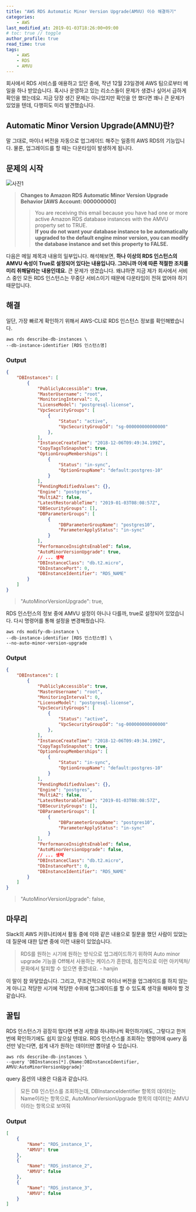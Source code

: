 ```yaml
---
title: "AWS RDS Automatic Minor Version Upgrade(AMVU) 이슈 해결하기"
categories:
    - AWS
last_modified_at: 2019-01-03T18:26:00+09:00
# toc: true // toggle
author_profile: true
read_time: true
tags:
    - AWS
    - RDS
    - AMVU
--- 
```


회사에서 RDS 서비스를 애용하고 있던 중에, 작년 12월 23일경에 AWS 팀으로부터 메일을 하나 받았습니다. 혹시나 운영하고 있는 리소스들이 문제가 생겼나 싶어서 급하게 확인을 했는데요. 지금 당장 생긴 문제는 아니었지만 확인을 안 했다면 꽤나 큰 문제가 있었을 텐데, 다행히도 미리 발견했습니다.

## Automatic Minor Version Upgrade(AMNU)란?
말 그대로, 마이너 버전을 자동으로 업그레이드 해주는 일종의 AWS RDS의 기능입니다. 물론, 업그레이드를 할 때는 다운타임이 발생하게 됩니다.

## 문제의 시작
![사진1](https://blogfiles.pstatic.net/MjAxOTAxMDNfMTcw/MDAxNTQ2NTA3NjUxMTI3.yeDd3PTYGfPKnUoScxPHvAp-v27-IVarqx7tk_RNyhkg.jboyTbH46kOTjz7odNqkaAhK3sIthLZAG1B-Tl5_rmQg.PNG.broccoli98/1_1.PNG?type=w1)
> **Changes to Amazon RDS Automatic Minor Version Upgrade Behavior [AWS Account: 000000000]**
>> You are receiving this email because you have had one or more active Amazon RDS database instances with the AMVU property set to TRUE. <br/>
>> **If you do not want your database instance to be automatically upgraded to the default engine minor version, you can modify the database instance and set this property to FALSE.**

다음은 메일 제목과 내용의 일부입니다. 해석해보면, **하나 이상의 RDS 인스턴스의 AMVU 속성이 True로 설정되어 있다는 내용입니다. 그러니까 이에 따른 적절한 조치를 미리 취해달라는 내용인데요.** 큰 문제가 생겼습니다. 왜냐하면 지금 제가 회사에서 서비스 중인 모든 RDS 인스턴스는 무중단 서비스이기 때문에 다운타임이 전혀 없어야 하기 때문입니다.


## 해결
일단, 가장 빠르게 확인하기 위해서 AWS-CLI로 RDS 인스턴스 정보를 확인해봤습니다.
```
aws rds describe-db-instances \
--db-instance-identifier [RDS 인스턴스명]
```

### Output
```json
{
    "DBInstances": [
        {
            "PubliclyAccessible": true,
            "MasterUsername": "root",
            "MonitoringInterval": 0,
            "LicenseModel": "postgresql-license",
            "VpcSecurityGroups": [
                {
                    "Status": "active",
                    "VpcSecurityGroupId": "sg-000000000000000"
                },
            ],
            "InstanceCreateTime": "2018-12-06T09:49:34.199Z",
            "CopyTagsToSnapshot": true,
            "OptionGroupMemberships": [
                {
                    "Status": "in-sync",
                    "OptionGroupName": "default:postgres-10"
                }
            ],
            "PendingModifiedValues": {},
            "Engine": "postgres",
            "MultiAZ": false,
            "LatestRestorableTime": "2019-01-03T08:08:57Z",
            "DBSecurityGroups": [],
            "DBParameterGroups": [
                {
                    "DBParameterGroupName": "postgres10",
                    "ParameterApplyStatus": "in-sync"
                }
            ],
            "PerformanceInsightsEnabled": false,
            "AutoMinorVersionUpgrade": true,
            // ... 생략
            "DBInstanceClass": "db.t2.micro",
            "DbInstancePort": 0,
            "DBInstanceIdentifier": "RDS_NAME"
        }
    ]
}
```

> "AutoMinorVersionUpgrade": true,

RDS 인스턴스의 정보 중에 AMVU 설정이 아니나 다를까, true로 설정되어 있었습니다. 다시 명령어를 통해 설정을 변경해줬습니다.

```
aws rds modify-db-instance \
--db-instance-identifier [RDS 인스턴스명] \
--no-auto-minor-version-upgrade
```

### Output
```json
{
    "DBInstances": [
        {
            "PubliclyAccessible": true,
            "MasterUsername": "root",
            "MonitoringInterval": 0,
            "LicenseModel": "postgresql-license",
            "VpcSecurityGroups": [
                {
                    "Status": "active",
                    "VpcSecurityGroupId": "sg-000000000000000"
                },
            ],
            "InstanceCreateTime": "2018-12-06T09:49:34.199Z",
            "CopyTagsToSnapshot": true,
            "OptionGroupMemberships": [
                {
                    "Status": "in-sync",
                    "OptionGroupName": "default:postgres-10"
                }
            ],
            "PendingModifiedValues": {},
            "Engine": "postgres",
            "MultiAZ": false,
            "LatestRestorableTime": "2019-01-03T08:08:57Z",
            "DBSecurityGroups": [],
            "DBParameterGroups": [
                {
                    "DBParameterGroupName": "postgres10",
                    "ParameterApplyStatus": "in-sync"
                }
            ],
            "PerformanceInsightsEnabled": false,
            "AutoMinorVersionUpgrade": false,
            // ... 생략
            "DBInstanceClass": "db.t2.micro",
            "DbInstancePort": 0,
            "DBInstanceIdentifier": "RDS_NAME"
        }
    ]
}
```
> "AutoMinorVersionUpgrade": false,

## 마무리
Slack의 AWS 커뮤니티에서 활동 중에 이와 같은 내용으로 질문을 했던 사람이 있었는데 질문에 대한 답변 중에 이런 내용이 있었습니다.
> RDS를 원하는 시기에 원하는 방식으로 업그레이드하기 위하여 Auto minor upgrade 기능을 Off해서 사용하는 케이스가 흔한데, 점진적으로 이런 아키텍처/문화에서 탈피할 수 있으면 좋겠네요. - hanjin

이 말이 참 와닿았습니다. 그리고, 무조건적으로 마이너 버전을 업그레이드를 하지 않는 게 아니고 적당한 시기에 적당한 수위에 업그레이드를 할 수 있도록 생각을 해봐야 할 것 같습니다.

## 꿀팁
RDS 인스턴스가 굉장히 많다면 변경 사항을 하나하나씩 확인하기에도, 그렇다고 한꺼번에 확인하기에도 쉽지 않으실 텐데요. RDS 인스턴스를 조회하는 명령어에 query 옵션만 넣는다면, 쉽게 내가 원하는 데이터만 뽑아낼 수 있습니다.

```
aws rds describe-db-instances \
--query 'DBInstances[*].{Name:DBInstanceIdentifier, AMVU:AutoMinorVersionUpgrade}'
```
query 옵션의 내용은 다음과 같습니다.
> 모든 DB 인스턴스를 조회하는데, DBInstanceIdentifier 항목의 데이터는 Name이라는 항목으로, AutoMinorVersionUpgrade 항목의 데이터는 AMVU이라는 항목으로 보여줘

### Output
```json
[
    {
        "Name": "RDS_instance_1",
        "AMVU": true
    },
    {
        "Name": "RDS_instance_2",
        "AMVU": false
    },
    {
        "Name": "RDS_instance_3",
        "AMVU": false
    }
]
```